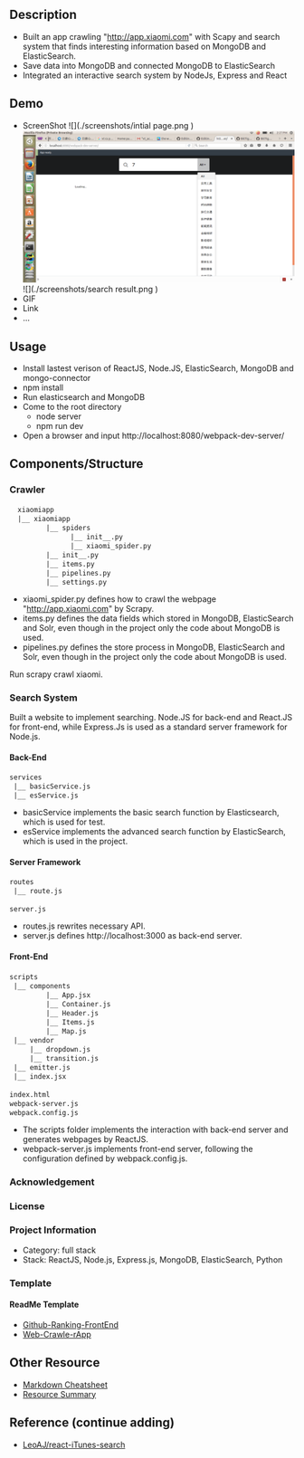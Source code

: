 

## Description
  - Built an app crawling "http://app.xiaomi.com" with Scapy and search system that finds interesting information based on MongoDB and ElasticSearch. 
  - Save data into MongoDB and connected MongoDB to ElasticSearch 
  - Integrated an interactive search system by NodeJs, Express and React 

## Demo
  - ScreenShot
    ![](./screenshots/intial page.png )
    ![](./screenshots/search.png )
    ![](./screenshots/search result.png )
  - GIF
  - Link
  - ...

## Usage
- Install lastest verison of ReactJS, Node.JS, ElasticSearch, MongoDB and mongo-connector
- npm install  
- Run elasticsearch and MongoDB
- Come to the root directory
  - node server
  - npm run dev
- Open a browser and input http://localhost:8080/webpack-dev-server/

## Components/Structure

### Crawler

```
  xiaomiapp
  |__ xiaomiapp
         |__ spiders
               |__ init__.py
               |__ xiaomi_spider.py
         |__ init__.py
         |__ items.py
         |__ pipelines.py
         |__ settings.py
```

  - xiaomi_spider.py defines how to crawl the webpage "http://app.xiaomi.com" by Scrapy.  
  - items.py defines the data fields which stored in MongoDB, ElasticSearch and Solr, even though in the project only the code    about MongoDB is used.  
  - pipelines.py defines the store process in MongoDB, ElasticSearch and Solr, even though in the project only the code about     MongoDB is used.  

  Run scrapy crawl xiaomi.
  
### Search System
Built a website to implement searching. Node.JS for back-end and React.JS for front-end, while Express.Js is used as a standard server framework for Node.js.

#### Back-End

```
services
 |__ basicService.js
 |__ esService.js

```
  - basicService implements the basic search function by Elasticsearch, which is used for test.
  - esService implements the advanced search function by ElasticSearch, which is used in the project.

#### Server Framework

```
routes
 |__ route.js
 
server.js

```
  - routes.js rewrites necessary API.
  - server.js defines http://localhost:3000 as back-end server.

#### Front-End

```
scripts
 |__ components
         |__ App.jsx
         |__ Container.js
         |__ Header.js
         |__ Items.js
         |__ Map.js
 |__ vendor
     |__ dropdown.js
     |__ transition.js
 |__ emitter.js
 |__ index.jsx
 
index.html
webpack-server.js
webpack.config.js

```
  - The scripts folder implements the interaction with back-end server and generates webpages by ReactJS.
  - webpack-server.js implements front-end server, following the configuration defined by webpack.config.js.


### Acknowledgement
### License
### Project Information
  - Category: full stack
  - Stack: ReactJS, Node.js, Express.js, MongoDB, ElasticSearch, Python

### Template
#### ReadMe Template
- [Github-Ranking-FrontEnd](https://github.com/hackjustu/Github-Ranking-FrontEnd)
- [Web-Crawle-rApp](https://github.com/nirvanastar/webcrawlerapp)

## Other Resource
- [Markdown Cheatsheet](https://github.com/adam-p/markdown-here/wiki/Markdown-Cheatsheet#headers)
- [Resource Summary](./Resource.md)

## Reference (continue adding)
- [LeoAJ/react-iTunes-search](https://github.com/LeoAJ/react-iTunes-search)
